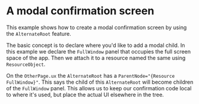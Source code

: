 # A modal confirmation screen

This example shows how to create a modal confirmation screen by using the `AlternateRoot` feature.

The basic concept is to declare where you'd like to add a modal child. In this example we declare the `FullWindow` panel that occupies the full screen space of the app. Then we attach it to a resource named the same using `ResourceObject`.

On the `OtherPage.ux` the `AlternateRoot` has a `ParentNode="{Resource FullWindow}"`. This says the child of this `AlternateRoot` will become children of the `FullWindow` panel. This allows us to keep our confirmation code local to where it's used, but place the actual UI elsewhere in the tree.
